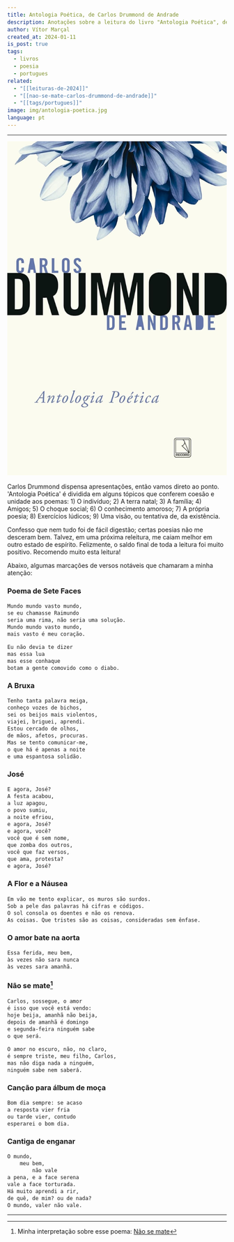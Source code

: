 ```yaml
---
title: Antologia Poética, de Carlos Drummond de Andrade
description: Anotações sobre a leitura do livro "Antologia Poética", de Carlos Drummond de Andrade
author: Vítor Marçal
created_at: 2024-01-11
is_post: true
tags:
  - livros
  - poesia
  - portugues
related:
  - "[[leituras-de-2024]]"
  - "[[nao-se-mate-carlos-drummond-de-andrade]]"
  - "[[tags/portugues]]"
image: img/antologia-poetica.jpg
language: pt
---
```

---
![Antologia Poética, de Carlos Drummond de Andrade](img/antologia-poetica.jpg)

Carlos Drummond dispensa apresentações, então vamos direto ao ponto. 'Antologia Poética' é dividida em alguns tópicos que conferem coesão e unidade aos poemas: 1) O indivíduo; 2) A terra natal; 3) A família; 4) Amigos; 5) O choque social; 6) O conhecimento amoroso; 7) A própria poesia; 8) Exercícios lúdicos; 9) Uma visão, ou tentativa de, da existência.

Confesso que nem tudo foi de fácil digestão; certas poesias não me desceram bem. Talvez, em uma próxima releitura, me caiam melhor em outro estado de espírito. Felizmente, o saldo final de toda a leitura foi muito positivo. Recomendo muito esta leitura!

Abaixo, algumas marcações de versos notáveis que chamaram a minha atenção:

### Poema de Sete Faces

```
Mundo mundo vasto mundo,
se eu chamasse Raimundo
seria uma rima, não seria uma solução.
Mundo mundo vasto mundo,
mais vasto é meu coração.

```


```
Eu não devia te dizer
mas essa lua
mas esse conhaque
botam a gente comovido como o diabo.

```


### A Bruxa

```
Tenho tanta palavra meiga,
conheço vozes de bichos,
sei os beijos mais violentos,
viajei, briguei, aprendi.
Estou cercado de olhos,
de mãos, afetos, procuras.
Mas se tento comunicar-me,
o que há é apenas a noite
e uma espantosa solidão.

```


### José

```
E agora, José?
A festa acabou,
a luz apagou,
o povo sumiu,
a noite efriou,
e agora, José?
e agora, você?
você que é sem nome,
que zomba dos outros,
você que faz versos,
que ama, protesta?
e agora, José?

```


### A Flor e a Náusea

```
Em vão me tento explicar, os muros são surdos.
Sob a pele das palavras há cifras e códigos.
O sol consola os doentes e não os renova.
As coisas. Que tristes são as coisas, consideradas sem ênfase.

```


### O amor bate na aorta

```
Essa ferida, meu bem,
às vezes não sara nunca
às vezes sara amanhã.

```


### Não se mate[^1]

```
Carlos, sossegue, o amor
é isso que você está vendo:
hoje beija, amanhã não beija,
depois de amanhã é domingo
e segunda-feira ninguém sabe
o que será.

```


```
O amor no escuro, não, no claro,
é sempre triste, meu filho, Carlos,
mas não diga nada a ninguém,
ninguém sabe nem saberá.

```


### Canção para álbum de moça

```
Bom dia sempre: se acaso
a resposta vier fria
ou tarde vier, contudo
esperarei o bom dia.

```


### Cantiga de enganar

```
O mundo,
    meu bem,
        não vale
a pena, e a face serena
vale a face torturada.
Há muito aprendi a rir,
de quê, de mim? ou de nada?
O mundo, valer não vale.

```

---
[^1]: Minha interpretação sobre esse poema: [Não se mate](nao-se-mate-carlos-drummond-de-andrade)